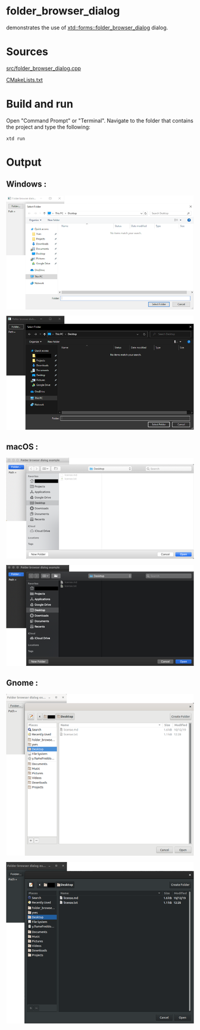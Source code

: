# folder_browser_dialog

demonstrates the use of [xtd::forms::folder_browser_dialog](../../../src/xtd_forms/include/xtd/forms/folder_browser_dialog.hpp) dialog.

# Sources

[src/folder_browser_dialog.cpp](src/folder_browser_dialog.cpp)

[CMakeLists.txt](CMakeLists.txt)

# Build and run

Open "Command Prompt" or "Terminal". Navigate to the folder that contains the project and type the following:

```shell
xtd run
```

# Output

## Windows :

![Screenshot](../../../docs/pictures/examples/folder_browser_dialog_w.png)

![Screenshot](../../../docs/pictures/examples/folder_browser_dialog_wd.png)

## macOS :

![Screenshot](../../../docs/pictures/examples/folder_browser_dialog_m.png)

![Screenshot](../../../docs/pictures/examples/folder_browser_dialog_md.png)

## Gnome :

![Screenshot](../../../docs/pictures/examples/folder_browser_dialog_g.png)

![Screenshot](../../../docs/pictures/examples/folder_browser_dialog_gd.png)
